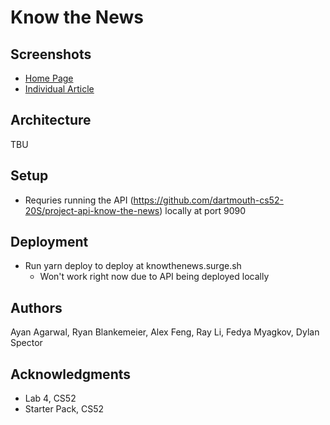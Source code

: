 # Know the News

## Screenshots 

* [Home Page](img/screenshot-home.png)
* [Individual Article](img/screenshot-home.png)

## Architecture

TBU

## Setup

* Requries running the API (https://github.com/dartmouth-cs52-20S/project-api-know-the-news) locally at port 9090

## Deployment

* Run yarn deploy to deploy at knowthenews.surge.sh
    * Won't work right now due to API being deployed locally

## Authors

Ayan Agarwal, Ryan Blankemeier, Alex Feng, Ray Li, Fedya Myagkov, Dylan Spector

## Acknowledgments
* Lab 4, CS52
* Starter Pack, CS52